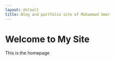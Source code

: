 ```yaml
---
layout: default
title: Blog and portfolio site of Muhammad Umer
---
```


# Welcome to My Site

This is the homepage 
